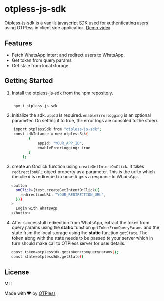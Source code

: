 # otpless-js-sdk

Otpless-js-sdk is a vanilla javascript SDK used for authenticating users using OTPless in client side application. [Demo video](https://vimeo.com/745277742)

## Features

- Fetch WhatsApp intent and redirect users to WhatsApp.
- Get token from query params
- Get state from local storage

## Getting Started

1.  Install the otpless-js-sdk from the npm repository.

```sh

    npm i otpless-js-sdk
```

2.  Initialize the sdk. `appId` is required. `enableErrorLogging` is an optional parameter. On setting it to true, the error logs are consoled to the stderr.

```sh
    import otplessSdk from "otpless-js-sdk";
    const sdkIntance = new otplessSdk(
           {
               appId: "YOUR_APP_ID",
               enableErrorLogging: true
           }
        );
```

3. create an Onclick function using `createGetIntentOnClick`. It takes `redirectionURL` object property as a parameter. This is the url to which the client is redirected to once it gets a response in WhatsApp.

```sh
   <button
     onClick={test.createGetIntentOnClick({
       redirectionURL: "YOUR_REDIRECTION_URL",
     })}
   >
     Login with WhatsApp
   </button>

```

4. After successfull redirection from WhatsApp, extract the token from query params using the **static** function `getTokenFromQueryParams` and the state from the local storage using the **static** function `getState`. The token along with the state needs to be passed to your server which in turn should make call to OTPless server for user details.

```sh
   const token=otplessSdk.getTokenFromQueryParams();
   const state=otplessSdk.getState()

```

## License

MIT

Made with ❤️ by [OTPless](https://www.otpless.com)
